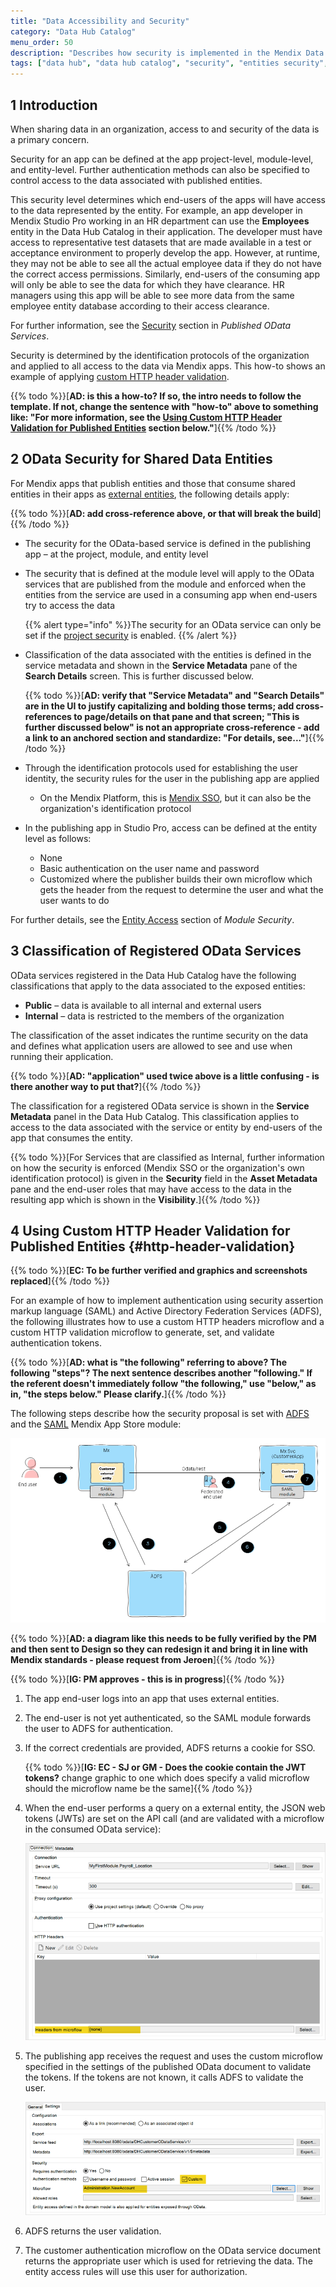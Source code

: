 ```yaml
---
title: "Data Accessibility and Security"
category: "Data Hub Catalog"
menu_order: 50
description: "Describes how security is implemented in the Mendix Data Hub Catalog."
tags: ["data hub", "data hub catalog", "security", "entities security", "odata service security"]
---
```


## 1 Introduction

When sharing data in an organization, access to and security of the data is a primary concern. 

Security for an app can be defined at the app project-level, module-level, and entity-level. Further authentication methods can also be specified to control access to the data associated with published entities.

This security level determines which end-users of the apps will have access to the data represented by the entity. For example, an app developer in Mendix Studio Pro working in an HR department can use the **Employees** entity in the Data Hub Catalog in their application. The developer must have access to representative test datasets that are made available in a test or acceptance environment to properly develop the app. However, at runtime, they may not be able to see all the actual employee data if they do not have the correct access permissions. Similarly, end-users of the consuming app will only be able to see the data for which they have clearance.  HR managers using this app will be able to see more data from the same employee entity database according to their access clearance.

For further information, see the [Security](https://docs.mendix.com/refguide/published-odata-services#3-2-security) section in *Published OData Services*.

Security is determined by the identification protocols of the organization and applied to all access to the data via Mendix apps. This how-to shows an example of applying [custom HTTP header validation](#http-header-validation).

{{% todo %}}[**AD: is this a how-to? If so, the intro needs to follow the template. If not, change the sentence with "how-to" above to something like: "For more information, see the [Using Custom HTTP Header Validation for Published Entities](#http-header-validation) section below."**]{{% /todo %}} 


## 2 OData Security for Shared Data Entities

For Mendix apps that publish entities and those that consume shared entities in their apps as [external entities](), the following details apply:

{{% todo %}}[**AD: add cross-reference above, or that will break the build**]{{% /todo %}} 

* The security for the OData-based service is defined in the publishing app – at the project, module, and entity level
*  The security that is defined at the module level will apply to the OData services that are published from the module and enforced when the entities from the service are used in a consuming app when end-users try to access the data

	{{% alert type="info" %}}The security for an OData service can only be set if the [project security](https://docs.mendix.com/refguide/project-security) is enabled.
	{{% /alert %}}

* Classification of the data associated with the entities is defined in the service metadata and shown in the **Service Metadata** pane of the **Search Details** screen. This is further discussed below.

	{{% todo %}}[**AD: verify that "Service Metadata" and "Search Details" are in the UI to justify capitalizing and bolding those terms; add cross-references to page/details on that pane and that screen; "This is further discussed below" is not an appropriate cross-reference - add a link to an anchored section and standardize: "For details, see..."**]{{% /todo %}} 

* Through the identification protocols used for establishing the user identity, the security rules for the user in the publishing app are applied
	
	* On the Mendix Platform, this is [Mendix SSO](/developerportal/deploy/mendix-sso),  but it can also be the organization's identification protocol
*  In the publishing app in Studio Pro, access can be defined at the entity level as follows:
	* None
	* Basic authentication on the user name and password
	* Customized where the publisher builds their own microflow which gets the header from the request to determine the user and what the user wants to do

For further details, see the [Entity Access](/refguide/module-security#entity-access) section of *Module Security*.

## 3 Classification of Registered OData Services

OData services registered in the Data Hub Catalog have the following classifications that apply to the data associated to the exposed entities:

* **Public**  – data is available to all internal and external users
* **Internal**  – data is restricted to the members of the organization

The classification of the asset indicates the runtime security on the data and defines what application users are allowed to see and use when running their application.

{{% todo %}}[**AD: "application" used twice above is a little confusing - is there another way to put that?**]{{% /todo %}} 

The classification for a registered OData service is shown in the **Service Metadata** panel in the Data Hub Catalog. This classification applies to access to the data associated with the service or entity by end-users of the app that consumes the entity. 

{{% todo %}}[For Services that are classified as Internal,  further information on how the security is enforced (Mendix SSO or the organization's own identification protocol) is given in the **Security** field in the **Asset Metadata** pane and the end-user roles that may have access to the data in the resulting app which is shown in the **Visibility**.]{{% /todo %}} 

## 4 Using Custom HTTP Header Validation for Published Entities {#http-header-validation}

{{% todo %}}[**EC: To be further verified and graphics and screenshots replaced**]{{% /todo %}} 

For an example of how to implement authentication using security assertion markup language (SAML) and Active Directory Federation Services (ADFS),  the following illustrates how to use a custom HTTP headers microflow and a custom HTTP validation microflow to generate, set, and validate authentication tokens.

{{% todo %}}[**AD: what is "the following" referring to above? The following "steps"? The next sentence describes another "following." If the referent doesn't immediately follow "the following," use "below," as in, "the steps below." Please clarify.**]{{% /todo %}} 

The following steps describe how the security proposal is set with 
[ADFS](https://docs.microsoft.com/en-us/windows-server/identity/active-directory-federation-services) and the [SAML](/appstore/modules/saml) Mendix App Store module:

![](attachments/security/federation-with-ADFS-SAML-schematic.png)

{{% todo %}}[**AD: a diagram like this needs to be fully verified by the PM and then sent to Design so they can redesign it and bring it in line with Mendix standards - please request from Jeroen**]{{% /todo %}}

{{% todo %}}[**IG: PM approves - this is in progress**]{{% /todo %}}

1. The app end-user logs into an app that uses external entities.
2. The end-user is not yet authenticated, so the SAML module forwards the user to ADFS for authentication.
3.  If the correct credentials are provided, ADFS returns a cookie for SSO.

	{{% todo %}}[**IG: EC - SJ or GM - Does the cookie contain the  JWT tokens?** change graphic to one which does specify a valid microflow should the microflow name be the same]{{% /todo %}} 

4.  When the end-user performs a query on a external entity, the JSON web tokens (JWTs) are set on the API call (and are validated with a microflow in the consumed OData service):

	![](attachments/security/authentication-headers-from-microflow.png)

5.  The publishing app receives the request and uses the custom microflow specified in the settings of the published OData document to validate the tokens. If the tokens are not known, it calls ADFS to validate the user.

	![](attachments/security/authentication-microflow.png)

6. ADFS returns the user validation.
7. The customer authentication microflow on the OData service document returns the appropriate user which is used for retrieving the data. The entity access rules will use this user for authorization.
